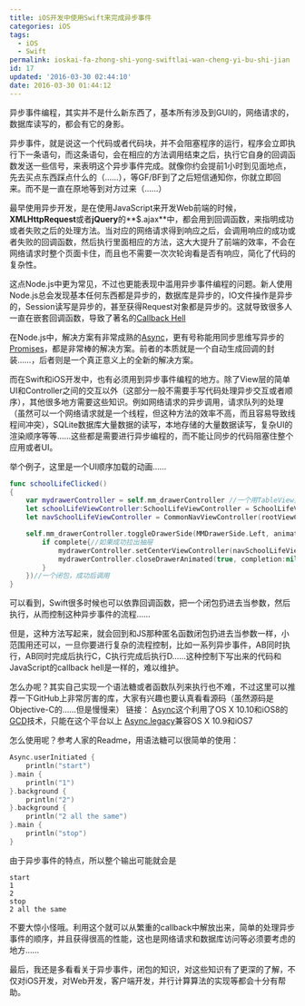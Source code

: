 ```yaml
---
title: iOS开发中使用Swift来完成异步事件
categories: iOS
tags:
  - iOS
  - Swift
permalink: ioskai-fa-zhong-shi-yong-swiftlai-wan-cheng-yi-bu-shi-jian
id: 17
updated: '2016-03-30 02:44:10'
date: 2016-03-30 01:44:12
---
```


异步事件编程，其实并不是什么新东西了，基本所有涉及到GUI的，网络请求的，数据库读写的，都会有它的身影。

异步事件，就是说这一个代码或者代码块，并不会阻塞程序的运行，程序会立即执行下一条语句，而这条语句，会在相应的方法调用结束之后，执行它自身的回调函数发送一些信号，来表明这个异步事件完成。就像你约会提前1小时到见面地点，先去买点东西踩点什么的（……），等GF/BF到了之后短信通知你，你就立即回来。而不是一直在原地等到对方过来（……）

最早使用异步开发，是在使用JavaScript来开发Web前端的时候，**XMLHttpRequest**或者**jQuery**的**$.ajax**中，都会用到回调函数，来指明成功或者失败之后的处理方法。当对应的网络请求得到响应之后，会调用响应的成功或者失败的回调函数，然后执行里面相应的方法，这大大提升了前端的效率，不会在网络请求时整个页面卡住，而且也不需要一次次轮询看是否有响应，简化了代码的复杂性。

这点Node.js中更为常见，不过也更能表现中滥用异步事件编程的问题。新人使用Node.js总会发现基本任何东西都是异步的，数据库是异步的，IO文件操作是异步的，Session读写是异步的，甚至获得Request对象都是异步的。这就导致很多人一直在嵌套回调函数，导致了著名的[Callback Hell][1]

在Node.js中，解决方案有非常成熟的[Async][2]，更有号称能用同步思维写异步的[Promises][3]，都是非常棒的解决方案。前者的本质就是一个自动生成回调的封装……，后者则是一个真正意义上的全新的解决方案。

而在Swift和iOS开发中，也有必须用到异步事件编程的地方。除了View层的简单UI和Controller之间的交互以外（这部分一般不需要手写代码处理异步交互或者顺序），其他很多地方需要这些知识。例如网络请求的异步调用，请求队列的处理（虽然可以一个网络请求就是一个线程，但这种方法的效率不高，而且容易导致线程间冲突），SQLite数据库大量数据的读写，本地存储的大量数据读写，复杂UI的渲染顺序等等……这些都是需要进行异步编程的，而不能让同步的代码阻塞住整个应用或者UI。

举个例子，这里是一个UI顺序加载的动画……

```swift
func schoolLifeClicked()
{
    var mydrawerController = self.mm_drawerController //一个用TableView实现的应用侧边栏抽屉View
    let schoolLifeViewController:SchoolLifeViewController = SchoolLifeViewController(nibName: "SchoolLifeViewController", bundle: nil)
    let navSchoolLifeViewController = CommonNavViewController(rootViewController: schoolLifeViewController)

    self.mm_drawerController.toggleDrawerSide(MMDrawerSide.Left, animated: true, completion:{(complete) in
        if complete{//如果成功拉出抽屉
            mydrawerController.setCenterViewController(navSchoolLifeViewController, withCloseAnimation: true, completion: nil)//设置主视图
            mydrawerController.closeDrawerAnimated(true, completion:nil)//关闭抽屉
        }
    })//一个闭包，成功后调用
}
```

可以看到，Swift很多时候也可以依靠回调函数，把一个闭包扔进去当参数，然后执行，从而控制这种异步事件的流程……

但是，这种方法写起来，就会回到和JS那种匿名函数闭包扔进去当参数一样，小范围用还可以，一旦你要进行复杂的流程控制，比如一系列异步事件，AB同时执行，AB同时完成后执行C，C执行完成后执行D……这种控制下写出来的代码和JavaScript的callback hell是一样的，难以维护。

怎么办呢？其实自己实现一个语法糖或者函数队列来执行也不难，不过这里可以推荐一下GitHub上非常厉害的库，大家有兴趣也要认真看看源码（虽然源码是Objective-C的……但是慢慢来） 链接： [Async][4]这个利用了OS X 10.10和iOS8的[GCD][5]技术，只能在这个平台以上 [Async.legacy][6]兼容OS X 10.9和iOS7

怎么使用呢？参考人家的Readme，用语法糖可以很简单的使用：

```swift
Async.userInitiated {
    println("start")
}.main {
    println("1")
}.background {
    println("2")
}.background {
    println("2 all the same")
}.main {
    println("stop")
}
```

由于异步事件的特点，所以整个输出可能就会是

```text
start
1
2
stop
2 all the same
```

不要大惊小怪哦。利用这个就可以从繁重的callback中解放出来，简单的处理异步事件的顺序，并且获得很高的性能，这也是网络请求和数据库访问等必须要考虑的地方……

最后，我还是多看看关于异步事件，闭包的知识，对这些知识有了更深的了解，不仅对iOS开发，对Web开发，客户端开发，并行计算算法的实现等都会十分有帮助。

 [1]: http://www.tuicool.com/articles/Ur2EfmZ
 [2]: https://github.com/caolan/async
 [3]: https://github.com/then/promise
 [4]: https://github.com/duemunk/Async
 [5]: http://en.wikipedia.org/wiki/Grand_Central_Dispatch
 [6]: https://github.com/josephlord/Async.legacy